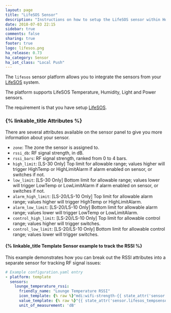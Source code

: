 ```yaml
---
layout: page
title: "LifeSOS Sensor"
description: "Instructions on how to setup the LifeSOS sensor within Home Assistant."
date: 2018-07-03 22:15
sidebar: true
comments: false
sharing: true
footer: true
logo: lifesos.png
ha_release: 0.73
ha_category: Sensor
ha_iot_class: "Local Push"
---
```


The `lifesos` sensor platform allows you to integrate the sensors from your [LifeSOS](http://lifesos.com.tw/) system.

The platform supports LifeSOS Temperature, Humidity, Light and Power sensors.

The requirement is that you have setup [LifeSOS](/components/lifesos/).

### {% linkable_title Attributes %}

There are several attributes available on the sensor panel to give you more information about your sensor.

- `zone`: The zone the sensor is assigned to.
- `rssi_db`: RF signal strength, in dB.
- `rssi_bars`: RF signal strength, ranked from 0 to 4 bars.
- `high_limit`: \[LS-30 Only\] Top limit for allowable range; values higher will trigger HighTemp or HighLimitAlarm if alarm enabled on sensor, or switches if not.
- `low_limit`: \[LS-30 Only\] Bottom limit for allowable range; values lower will trigger LowTemp or LowLimitAlarm if alarm enabled on sensor, or switches if not.
- `alarm_high_limit`: \[LS-20/LS-10 Only\] Top limit for allowable alarm range; values higher will trigger HighTemp or HighLimitAlarm.
- `alarm_low_limit`: \[LS-20/LS-10 Only\] Bottom limit for allowable alarm range; values lower will trigger LowTemp or LowLimitAlarm.
- `control_high_limit`: \[LS-20/LS-10 Only\] Top limit for allowable control range; values higher will trigger switches.
- `control_low_limit`: \[LS-20/LS-10 Only\] Bottom limit for allowable control range; values lower will trigger switches.

#### {% linkable_title Template Sensor example to track the RSSI %}

This example demonstrates how you can break out the RSSI attributes into a separate sensor for tracking RF signal issues:

```yaml
# Example configuration.yaml entry
- platform: template
  sensors:
    lounge_temperature_rssi:
      friendly_name: "Lounge Temperature RSSI"
      icon_template: {% raw %}"mdi:wifi-strength-{{ state_attr('sensor.lifesos_tempsensor_123456', 'rssi_bars') or 'outline' }}"{% endraw %}
      value_template: {% raw %}"{{ state_attr('sensor.lifesos_tempsensor_123456', 'rssi_db') }}"{% endraw %}
      unit_of_measurement: 'dB'
```
